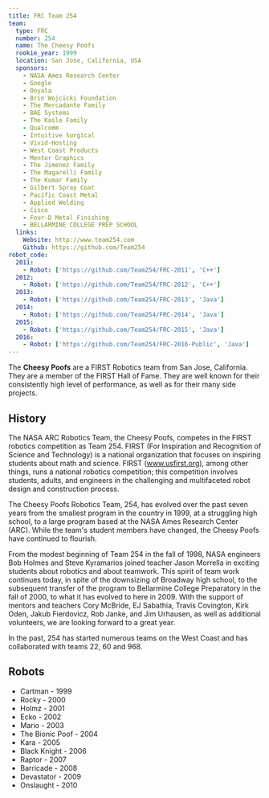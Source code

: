 ```yaml
---
title: FRC Team 254
team:
  type: FRC
  number: 254
  name: The Cheesy Poofs
  rookie_year: 1999
  location: San Jose, California, USA
  sponsors:
    - NASA Ames Research Center
    - Google
    - Ooyala
    - Brin Wojcicki Foundation
    - The Mercadante Family
    - BAE Systems
    - The Kasle Family
    - Qualcomm
    - Intuitive Surgical
    - Vivid-Hosting
    - West Coast Products
    - Mentor Graphics
    - The Jimenez Family
    - The Magarelli Family
    - The Kumar Family
    - Gilbert Spray Coat
    - Pacific Coast Metal
    - Applied Welding
    - Cisco
    - Four-D Metal Finishing
    - BELLARMINE COLLEGE PREP SCHOOL
  links:
    Website: http://www.team254.com
    Github: https://github.com/Team254
robot_code:
  2011:
    - Robot: ['https://github.com/Team254/FRC-2011', 'C++']
  2012:
    - Robot: ['https://github.com/Team254/FRC-2012', 'C++']
  2013:
    - Robot: ['https://github.com/Team254/FRC-2013', 'Java']
  2014:
    - Robot: ['https://github.com/Team254/FRC-2014', 'Java']
  2015:
    - Robot: ['https://github.com/Team254/FRC-2015', 'Java']
  2016:
    - Robot: ['https://github.com/Team254/FRC-2016-Public', 'Java']
---
```


The **Cheesy Poofs** are a FIRST Robotics team from San Jose, California. They are a member of the FIRST Hall of Fame. They are well known for their consistently high level of performance, as well as for their many side projects.

## History

The NASA ARC Robotics Team, the Cheesy Poofs, competes in the FIRST robotics competition as Team 254\. FIRST (For Inspiration and Recognition of Science and Technology) is a national organization that focuses on inspiring students about math and science. FIRST (www.usfirst.org), among other things, runs a national robotics competition; this competition involves students, adults, and engineers in the challenging and multifaceted robot design and construction process.

The Cheesy Poofs Robotics Team, 254, has evolved over the past seven years from the smallest program in the country in 1999, at a struggling high school, to a large program based at the NASA Ames Research Center (ARC). While the team's student members have changed, the Cheesy Poofs have continued to flourish.

From the modest beginning of Team 254 in the fall of 1998, NASA engineers Bob Holmes and Steve Kyramarios joined teacher Jason Morrella in exciting students about robotics and about teamwork. This spirit of team work continues today, in spite of the downsizing of Broadway high school, to the subsequent transfer of the program to Bellarmine College Preparatory in the fall of 2000, to what it has evolved to here in 2009\. With the support of mentors and teachers Cory McBride, EJ Sabathia, Travis Covington, Kirk Oden, Jakub Fierdovicz, Rob Janke, and Jim Urhausen, as well as additional volunteers, we are looking forward to a great year.

In the past, 254 has started numerous teams on the West Coast and has collaborated with teams 22, 60 and 968.

## Robots

- Cartman - 1999
- Rocky - 2000
- Holmz - 2001
- Ecko - 2002
- Mario - 2003
- The Bionic Poof - 2004
- Kara - 2005
- Black Knight - 2006
- Raptor - 2007
- Barricade - 2008
- Devastator - 2009
- Onslaught - 2010
